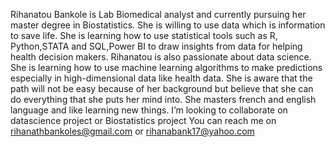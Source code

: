 Rihanatou Bankole is  Lab Biomedical analyst  and currently pursuing her master degree in Biostatistics. She is willing to use data which is information to save life. She is learning how to use statistical tools such as R, Python,STATA and SQL,Power BI to  draw insights from data for helping health decision makers. Rihanatou is also passionate about data science. She is learning how to use machine learning algorithms to make predictions especially in high-dimensional data like health data. She is aware that the path will not be easy because of her background but believe that she can do everything that she puts her mind into. She masters french and english language and like learning new things. I’m looking to collaborate on datascience project or Biostatistics project
 You can reach me on rihanathbankoles@gmail.com or rihanabank17@yahoo.com


<!---
RihanatouBankole24/RihanatouBankole24 is a ✨ special ✨ repository because its `README.md` (this file) appears on your GitHub profile.
You can click the Preview link to take a look at your changes.
--->
